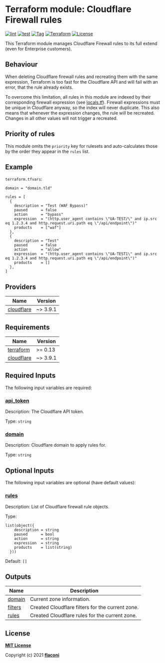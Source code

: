 # Terraform module: Cloudflare Firewall rules

[![lint](https://github.com/flaconi/terraform-cloudflare-firewall/workflows/lint/badge.svg)](https://github.com/flaconi/terraform-cloudflare-firewall/actions?query=workflow%3Alint)
[![test](https://github.com/flaconi/terraform-cloudflare-firewall/workflows/test/badge.svg)](https://github.com/flaconi/terraform-cloudflare-firewall/actions?query=workflow%3Atest)
[![Tag](https://img.shields.io/github/tag/flaconi/terraform-cloudflare-firewall.svg)](https://github.com/flaconi/terraform-cloudflare-firewall/releases)
[![Terraform](https://img.shields.io/badge/Terraform--registry-cloudflare--firewall-brightgreen.svg)](https://registry.terraform.io/modules/flaconi/firewall/cloudflare/)
[![License](https://img.shields.io/badge/license-MIT-blue.svg)](https://opensource.org/licenses/MIT)

This Terraform module manages Cloudflare Firewall rules to its full extend (even for Enterprise customers).


## Behaviour

When deleting Cloudflare firewall rules and recreating them with the same expression, Terraform is too fast for the Cloudflare API and will fail with an error, that the rule already exists.

To overcome this limitation, all rules in this module are indexed by their corresponding firewall expression (see [locals.tf](locals.tf)). Firewall expressions must be unique in Cloudflare anyway, so the index will never duplicate.
This also means that whenever the expression changes, the rule will be recreated. Changes in all other values will not trigger a recreated.


## Priority of rules

This module omits the `priority` key for rulesets and auto-calculates those by the order they appear in the `rules` list.


## Example

`terraform.tfvars`:
```hcl
domain = "domain.tld"

rules = [
  {
    description = "Test (WAF Bypass)"
    paused      = false
    action      = "bypass"
    expression  = "(http.user_agent contains \"UA-TEST/\" and ip.src eq 1.2.3.4 and http.request.uri.path eq \"/api/endpoint\")"
    products    = ["waf"]
  },
  {
    description = "Test"
    paused      = false
    action      = "allow"
    expression  = "(http.user_agent contains \"UA-TEST1\" and ip.src eq 1.2.3.4 and http.request.uri.path eq \"/api/endpoint\")"
    products    = []
  },
]
```
<!-- TFDOCS_HEADER_START -->


<!-- TFDOCS_HEADER_END -->

<!-- TFDOCS_PROVIDER_START -->
## Providers

| Name | Version |
|------|---------|
| <a name="provider_cloudflare"></a> [cloudflare](#provider\_cloudflare) | ~> 3.9.1 |

<!-- TFDOCS_PROVIDER_END -->

<!-- TFDOCS_REQUIREMENTS_START -->
## Requirements

| Name | Version |
|------|---------|
| <a name="requirement_terraform"></a> [terraform](#requirement\_terraform) | >= 0.13 |
| <a name="requirement_cloudflare"></a> [cloudflare](#requirement\_cloudflare) | ~> 3.9.1 |

<!-- TFDOCS_REQUIREMENTS_END -->

<!-- TFDOCS_INPUTS_START -->
## Required Inputs

The following input variables are required:

### <a name="input_api_token"></a> [api\_token](#input\_api\_token)

Description: The Cloudflare API token.

Type: `string`

### <a name="input_domain"></a> [domain](#input\_domain)

Description: Cloudflare domain to apply rules for.

Type: `string`

## Optional Inputs

The following input variables are optional (have default values):

### <a name="input_rules"></a> [rules](#input\_rules)

Description: List of Cloudflare firewall rule objects.

Type:

```hcl
list(object({
    description = string
    paused      = bool
    action      = string
    expression  = string
    products    = list(string)
  }))
```

Default: `[]`

<!-- TFDOCS_INPUTS_END -->

<!-- TFDOCS_OUTPUTS_START -->
## Outputs

| Name | Description |
|------|-------------|
| <a name="output_domain"></a> [domain](#output\_domain) | Current zone information. |
| <a name="output_filters"></a> [filters](#output\_filters) | Created Cloudflare filters for the current zone. |
| <a name="output_rules"></a> [rules](#output\_rules) | Created Cloudflare rules for the current zone. |

<!-- TFDOCS_OUTPUTS_END -->


## License

**[MIT License](LICENSE)**

Copyright (c) 2021 **[flaconi](https://github.com/flaconi)**
